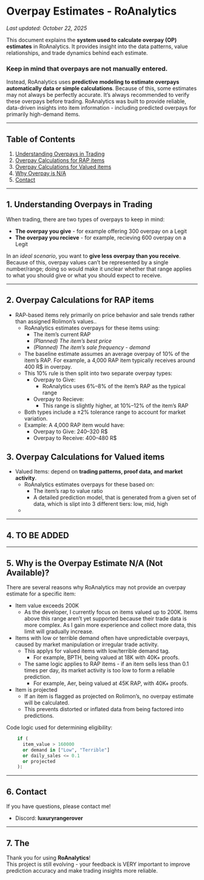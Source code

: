 # Overpay Estimates - RoAnalytics

_Last updated: October 22, 2025_

This document explains the **system used to calculate overpay (OP) estimates** in RoAnalytics. 
It provides insight into the data patterns, value relationships, and trade dynamics behind each estimate.

### Keep in mind that overpays are not manually entered. 
Instead, RoAnalytics uses **predictive modeling to estimate overpays automatically data or simple calculations**. 
Because of this, some estimates may not always be perfectly accurate. It’s always recommended to verify these overpays before trading.
RoAnalytics was built to provide reliable, data-driven insights into item information - including predicted overpays for primarily high-demand items.

---

## Table of Contents
1. [Understanding Overpays in Trading](#1-understanding-overpays-in-trading)
2. [Overpay Calculations for RAP items](#2-overpay-calculations-for-rap-items)
3. [Overpay Calculations for Valued items](#2-overpay-calculations-for-valued-items)
4. [Why Overpay is N/A](#4-why-is-the-overpay-estimate-na-not-available)
5. [Contact](#5-contact)

---

## 1. Understanding Overpays in Trading
When trading, there are two types of overpays to keep in mind: 
- **The overpay you give** - for example offering 300 overpay on a Legit
- **The overpay you recieve** - for example, recieving 600 overpay on a Legit

In an *ideal scenario*, you want to **give less overpay than you receive**. 
Because of this, overpay values can’t be represented by a single number/range; doing so would make it unclear whether that range applies to what you should give or what you should expect to receive.

---

## 2. Overpay Calculations for RAP items
- RAP-based items rely primarily on price behavior and sale trends rather than assigned Rolimon’s values..
  - RoAnalytics estimates overpays for these items using:
    - The item’s current RAP
    - *(Planned) The item’s best price*
    - *(Planned) The item’s sale frequency - demand*
  - The baseline estimate assumes an average overpay of 10% of the item’s RAP. For example, a 4,000 RAP item typically receives around 400 R$ in overpay.
  - This 10% rule is then split into two separate overpay types:
    - Overpay to Give:
      - RoAnalytics uses 6%–8% of the item’s RAP as the typical range
    - Overpay to Recieve:
      - This range is slightly higher, at 10%–12% of the item’s RAP
  - Both types include a ±2% tolerance range to account for market variation.
  - Example: A 4,000 RAP item would have:
    - Overpay to Give: 240–320 R$
    - Overpay to Receive: 400–480 R$
   
## 3. Overpay Calculations for Valued items
- Valued Items: depend on **trading patterns, proof data, and market activity**.
  - RoAnalytics estimates overpays for these based on:
    - The item’s rap to value ratio
    - A detailed prediction model, that is generated from a given set of data, which is slipt into 3 different tiers: low, mid, high
  - 
---

## 4. TO BE ADDED


---

## 5. Why is the Overpay Estimate N/A (Not Available)?
There are several reasons why RoAnalytics may not provide an overpay estimate for a specific item:
- Item value exceeds 200K
  - As the developer, I currently focus on items valued up to 200K. Items above this range aren’t yet supported because their trade data is more complex. As I gain more experience and collect more data, this limit will gradually increase.
- Items with low or terrible demand often have unpredictable overpays, caused by market manipulation or irregular trade activity.
  - This applys for valued items with low/terrible demand tag.
    - For example, BPTH, being valued at 18K with 40K+ proofs.
  - The same logic applies to RAP items - if an item sells less than 0.1 times per day, its market activity is too low to form a reliable prediction.
    - For example, Aer, being valued at 45K RAP, with 40K+ proofs.
- Item is projected
  - If an item is flagged as projected on Rolimon’s, no overpay estimate will be calculated.
  - This prevents distorted or inflated data from being factored into predictions.

Code logic used for determining eligibility:
```python
    if (
      item_value > 160000 
      or demand in ["Low", "Terrible"] 
      or daily_sales <= 0.1
      or projected
    ):
```

---

## 6. Contact
If you have questions, please contact me!  
- Discord: **luxuryrangerover**

---

## 7. The 

Thank you for using **RoAnalytics**!  
This project is still evolving - your feedback is VERY important to improve prediction accuracy and make trading insights more reliable.
